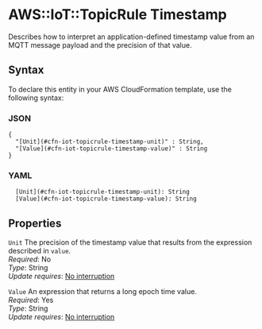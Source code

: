 # AWS::IoT::TopicRule Timestamp<a name="aws-properties-iot-topicrule-timestamp"></a>

Describes how to interpret an application\-defined timestamp value from an MQTT message payload and the precision of that value\.

## Syntax<a name="aws-properties-iot-topicrule-timestamp-syntax"></a>

To declare this entity in your AWS CloudFormation template, use the following syntax:

### JSON<a name="aws-properties-iot-topicrule-timestamp-syntax.json"></a>

```
{
  "[Unit](#cfn-iot-topicrule-timestamp-unit)" : String,
  "[Value](#cfn-iot-topicrule-timestamp-value)" : String
}
```

### YAML<a name="aws-properties-iot-topicrule-timestamp-syntax.yaml"></a>

```
  [Unit](#cfn-iot-topicrule-timestamp-unit): String
  [Value](#cfn-iot-topicrule-timestamp-value): String
```

## Properties<a name="aws-properties-iot-topicrule-timestamp-properties"></a>

`Unit`  <a name="cfn-iot-topicrule-timestamp-unit"></a>
The precision of the timestamp value that results from the expression described in `value`\.  
*Required*: No  
*Type*: String  
*Update requires*: [No interruption](https://docs.aws.amazon.com/AWSCloudFormation/latest/UserGuide/using-cfn-updating-stacks-update-behaviors.html#update-no-interrupt)

`Value`  <a name="cfn-iot-topicrule-timestamp-value"></a>
An expression that returns a long epoch time value\.  
*Required*: Yes  
*Type*: String  
*Update requires*: [No interruption](https://docs.aws.amazon.com/AWSCloudFormation/latest/UserGuide/using-cfn-updating-stacks-update-behaviors.html#update-no-interrupt)